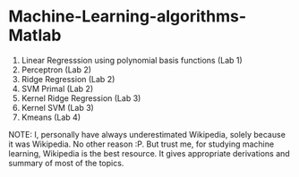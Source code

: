 # Machine-Learning-algorithms-Matlab

1. Linear Regresssion using polynomial basis functions (Lab 1)
2. Perceptron (Lab 2)
3. Ridge Regression (Lab 2)
4. SVM Primal (Lab 2)
5. Kernel Ridge Regression (Lab 3)
6. Kernel SVM (Lab 3)
7. Kmeans (Lab 4)

NOTE: I, personally have always underestimated Wikipedia, solely because it was Wikipedia. No other reason :P. But trust me, for studying machine learning, Wikipedia is the best resource. It gives appropriate derivations and summary of most of the topics.
